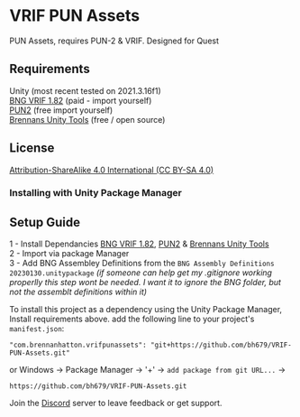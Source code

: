 # VRIF PUN Assets
PUN Assets, requires PUN-2 & VRIF. Designed for Quest

## Requirements
Unity (most recent tested on 2021.3.16f1) <br />
[BNG VRIF 1.82](https://assetstore.unity.com/packages/templates/systems/vr-interaction-framework-161066) (paid - import yourself)   <br />
[PUN2](https://assetstore.unity.com/packages/tools/network/pun-2-free-119922) (free import yourself)<br >
[Brennans Unity Tools](https://github.com/bh679/Unity-Tools) (free / open source)

## License
[Attribution-ShareAlike 4.0 International (CC BY-SA 4.0)](https://creativecommons.org/licenses/by-sa/4.0/)

### Installing with Unity Package Manager

## Setup Guide <br />
1 - Install Dependancies [BNG VRIF 1.82](https://assetstore.unity.com/packages/templates/systems/vr-interaction-framework-161066), [PUN2](https://assetstore.unity.com/packages/tools/network/pun-2-free-119922) & [Brennans Unity Tools](https://github.com/bh679/Unity-Tools)<br >
2 - Import via package Manager<br >
3 - Add BNG Assembley Definitions from the ``BNG Assembly Definitions 20230130.unitypackage`` <i>(if someone can help get my .gitignore working properlly this step wont be needed. I want it to ignore the BNG folder, but not the assemblt definitions within it)</i><br >

To install this project as a dependency using the Unity Package Manager,
Install requirements above.
add the following line to your project's `manifest.json`:

```
"com.brennanhatton.vrifpunassets": "git+https://github.com/bh679/VRIF-PUN-Assets.git"
```

or
Windows -> Package Manager -> '+' -> `add package from git URL...` ->
```
https://github.com/bh679/VRIF-PUN-Assets.git
```

Join the [Discord](https://discord.gg/VC8gZ2GNHs "Join Discord server") server to leave feedback or get support.
